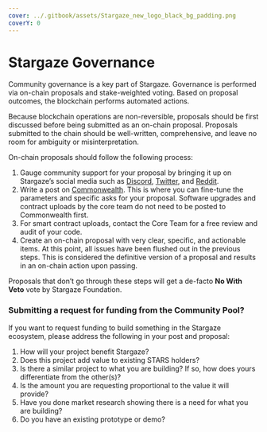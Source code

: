 ```yaml
---
cover: ../.gitbook/assets/Stargaze_new_logo_black_bg_padding.png
coverY: 0
---
```


# Stargaze Governance

Community governance is a key part of Stargaze. Governance is performed via on-chain proposals and stake-weighted voting. Based on proposal outcomes, the blockchain performs automated actions.

Because blockchain operations are non-reversible, proposals should be first discussed before being submitted as an on-chain proposal. Proposals submitted to the chain should be well-written, comprehensive, and leave no room for ambiguity or misinterpretation.

On-chain proposals should follow the following process:

1. Gauge community support for your proposal by bringing it up on Stargaze’s social media such as [Discord](https://discord.gg/stargaze), [Twitter](https://twitter.com/stargazezone), and [Reddit](https://www.reddit.com/r/stargaze).
2. Write a post on [Commonwealth](https://commonwealth.im/stargaze/). This is where you can fine-tune the parameters and specific asks for your proposal. Software upgrades and contract uploads by the core team do not need to be posted to Commonwealth first.
3. For smart contract uploads, contact the Core Team for a free review and audit of your code.
4. Create an on-chain proposal with very clear, specific, and actionable items. At this point, all issues have been flushed out in the previous steps. This is considered the definitive version of a proposal and results in an on-chain action upon passing.

Proposals that don’t go through these steps will get a de-facto **No With Veto** vote by Stargaze Foundation.

### Submitting a request for funding from the Community Pool?

If you want to request funding to build something in the Stargaze ecosystem, please address the following in your post and proposal:

1. How will your project benefit Stargaze?
2. Does this project add value to existing STARS holders?
3. Is there a similar project to what you are building? If so, how does yours differentiate from the other(s)?
4. Is the amount you are requesting proportional to the value it will provide?
5. Have you done market research showing there is a need for what you are building?
6. Do you have an existing prototype or demo?
